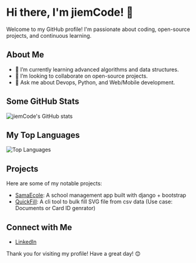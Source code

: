 # Hi there, I'm jiemCode! 👋

Welcome to my GitHub profile! I'm passionate about coding, open-source projects, and continuous learning.

## About Me

- 🌱 I’m currently learning advanced algorithms and data structures.
- 👯 I’m looking to collaborate on open-source projects.
- 💬 Ask me about Devops, Python, and Web/Mobile development.

## Some GitHub Stats

![jiemCode's GitHub stats](https://github-readme-stats.vercel.app/api?username=jiemCode&show_icons=true&theme=radical)

## My Top Languages

![Top Languages](https://github-readme-stats.vercel.app/api/top-langs/?username=jiemCode&layout=compact&theme=radical)

## Projects

Here are some of my notable projects:

- [SamaEcole](https://samaecole.pythonanywhere.com/): A school management app built with django + bootstrap
- [QuickFill](https://github.com/jiemCode/quickfiller): A cli tool to bulk fill SVG file from csv data (Use case: Documents or Card ID genrator)


## Connect with Me

- [LinkedIn](https://linkedin.com/in/jiemCode)

Thank you for visiting my profile! Have a great day! 😊
